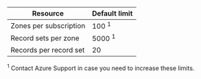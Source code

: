 
| Resource	| Default limit 
--- | ---
| Zones per subscription | 100 <sup>1</sup>
| Record sets per zone| 5000 <sup>1</sup>
| Records per record set| 20

<sup>1</sup> Contact Azure Support in case you need to increase these limits.
